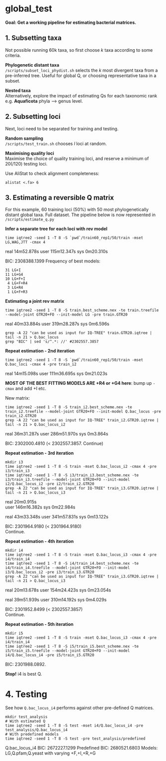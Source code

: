 # global_test  

**Goal: Get a working pipeline for estimating bacterial matrices.**

## 1. Subsetting taxa  

Not possible running 60k taxa, so first choose *k* taxa according to some criteria.  

**Phylogenetic distant taxa**  
`/scripts/subset_loci_phydist.sh` selects the *k* most divergent taxa from a pre-inferred tree. Useful for global Q, or choosing representative taxa in a subset.  

**Nested taxa**  
Alternatively, explore the impact of estimating Qs for each taxonomic rank e.g. **Aquaficota** phyla --> genus level.  

## 2. Subsetting loci  

Next, loci need to be separated for training and testing.  

**Random sampling**  
`/scripts/test_train.sh` chooses *l* loci at random.  

**Maximising quality loci**  
Maximise the choice of quality training loci, and reserve a minimum of 20(/120) testing loci.  

Use AliStat to check alignment completeness:  
```
alistat <.fa> 6
```

## 3. Estimating a reversible Q matrix

For this example, 60 training loci (50%) with 50 most phylogenetically distant global taxa. Full dataset. The pipeline below is now represented in `/scripts/estimate_q.py`

**Infer a separate tree for each loci with rev model**  

```
time iqtree2 -seed 1 -T 8 -S `pwd`/train60_rep1/50/train -mset LG,WAG,JTT -cmax 4
```

real    14m52.878s 
user    115m12.347s
sys     0m20.310s  

BIC: 2308388.1399
Frequency of best models:
```
31 LG+I
11 LG+G4
10 LG+F+I
 4 LG+F+R4
 3 LG+R4
 1 LG+F+R3
```

**Estimating a joint rev matrix**  

```
time iqtree2 -seed 1 -T 8 -S train.best_scheme.nex -te train.treefile --model-joint GTR20+FO --init-model LG -pre train.GTR20
```  

real    40m33.884s 
user    319m28.287s
sys     0m6.596s   

```
grep -A 22 "can be used as input for IQ-TREE" train.GTR20.iqtree | tail -n 21 > Q.bac_locus
grep "BIC" | sed 's/^.*: //' #2302557.3857
```

**Repeat estimation - 2nd iteration**  

```
time iqtree2 -seed 1 -T 8 -S `pwd`/train60_rep1/50/train -mset Q.bac_loci -cmax 4 -pre train_i2
```

real    14m15.098s 
user    111m36.695s
sys     0m21.023s  

**MOST OF THE BEST FITTING MODELS ARE +R4 or +G4 here**: bump up `-cmax` and add +I etc.  

New matrix:  
```
time iqtree2 -seed 1 -T 8 -S train_i2.best_scheme.nex -te train_i2.treefile --model-joint GTR20+FO --init-model Q.bac_locus -pre train_i2.GTR20
grep -A 22 "can be used as input for IQ-TREE" train_i2.GTR20.iqtree | tail -n 21 > Q.bac_locus_i2
```  

real    36m31.287s 
user    286m51.970s
sys     0m3.864s   

BIC: 2302000.4810 (< 2302557.3857. Continue)  

**Repeat estimation - 3rd iteration**  

```
mkdir i3
time iqtree2 -seed 1 -T 8 -S train -mset Q.bac_locus_i2 -cmax 4 -pre i3/train_i3
time iqtree2 -seed 1 -T 8 -S i3/train_i3.best_scheme.nex -te i3/train_i3.treefile --model-joint GTR20+FO --init-model i2/Q.bac_locus_i2 -pre i2/train_i2.GTR20
grep -A 22 "can be used as input for IQ-TREE" train_i3.GTR20.iqtree | tail -n 21 > Q.bac_locus_i3
```

real    20m0.915s   
user    146m16.382s 
sys     0m22.984s   

real    43m33.348s 
user    341m57.831s
sys     0m13.122s  

BIC: 2301964.9180 (< 2301964.9180)  
Continue.  

**Repeat estimation - 4th iteration**  

```
mkdir i4
time iqtree2 -seed 1 -T 8 -S train -mset Q.bac_locus_i3 -cmax 4 -pre i4/train_i4
time iqtree2 -seed 1 -T 8 -S i4/train_i4.best_scheme.nex -te i4/train_i4.treefile --model-joint GTR20+FO --init-model i3/Q.bac_locus_i2 -pre i3/train_i3.GTR20
grep -A 22 "can be used as input for IQ-TREE" train_i3.GTR20.iqtree | tail -n 21 > Q.bac_locus_i3
```

real    20m13.678s 
user    154m24.423s
sys     0m23.054s  

real    39m51.939s 
user    310m14.192s
sys     0m4.029s   

BIC: 2301952.8499 (< 2302557.3857)  
Continue.  

**Repeat estimation - 5th iteration**  

```
mkdir i5
time iqtree2 -seed 1 -T 8 -S train -mset Q.bac_locus_i3 -cmax 4 -pre i4/train_i4
time iqtree2 -seed 1 -T 8 -S i5/train_i5.best_scheme.nex -te i5/train_i5.treefile --model-joint GTR20+FO --init-model i4/Q.bac_locus_i4 -pre i5/train_i5.GTR20
```

BIC: 2301988.0892.

**Stop!** i4 is best Q.  

# 4. Testing  
See how `Q.bac_locus_i4` performs against other pre-defined Q matrices.  
```
mkdir test_analysis
# With estimated Q
time iqtree2 -seed 1 -T 8 -S test -mset i4/Q.bac_locus_i4 -pre test_analysis/Q.bac_locus_i4
# With predefined models
time iqtree2 -seed 1 -T 8 -S test -pre test_analysis/predefined
```

Q.bac_locus_i4 BIC: 2672227.1299
Predefined BIC: 2680521.6803 Models: LG,Q.pfam,Q.yeast with varying +F,+I,+R,+G

